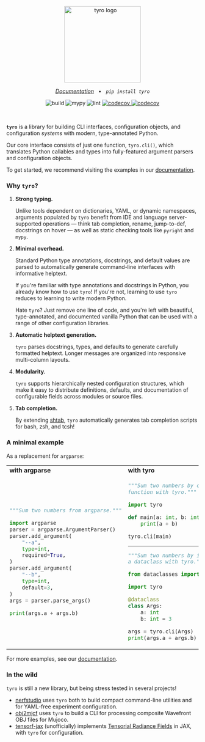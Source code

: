 <p align="center">
    <!-- Note that image URLs should all be absolute; this README will be used for both GitHub and PyPI. -->
    <picture>
        <source media="(prefers-color-scheme: dark)" srcset="https://brentyi.github.io/tyro/_static/logo-dark.svg">
    <img alt="tyro logo" src="https://brentyi.github.io/tyro/_static/logo-light.svg" width="200px">
</picture>


<p align="center">
    <em><a href="https://brentyi.github.io/tyro">Documentation</a></em>
    &nbsp;&nbsp;&bull;&nbsp;&nbsp;
    <em><code>pip install tyro</code></em>
</p>

<p align="center">
    <img alt="build" src="https://github.com/brentyi/tyro/workflows/build/badge.svg" />
    <img alt="mypy" src="https://github.com/brentyi/tyro/workflows/mypy/badge.svg?branch=master" />
    <img alt="lint" src="https://github.com/brentyi/tyro/workflows/lint/badge.svg" />
    <a href="https://codecov.io/gh/brentyi/tyro">
        <img alt="codecov" src="https://codecov.io/gh/brentyi/tyro/branch/master/graph/badge.svg" />
    </a>
    <a href="https://pypi.org/project/tyro/">
        <img alt="codecov" src="https://img.shields.io/pypi/pyversions/tyro" />
    </a>
</p>

<br />

<strong><code>tyro</code></strong> is a library for building CLI interfaces,
configuration objects, and configuration _systems_ with modern, type-annotated
Python.

Our core interface consists of just one function, `tyro.cli()`, which translates
Python callables and types into fully-featured argument parsers and
configuration objects.

To get started, we recommend visiting the examples in our
[documentation](https://brentyi.github.io/tyro).

### Why `tyro`?

1. **Strong typing.**

   Unlike tools dependent on dictionaries, YAML, or dynamic namespaces,
   arguments populated by `tyro` benefit from IDE and language server-supported
   operations — think tab completion, rename, jump-to-def, docstrings on hover —
   as well as static checking tools like `pyright` and `mypy`.

2. **Minimal overhead.**

   Standard Python type annotations, docstrings, and default values are parsed
   to automatically generate command-line interfaces with informative helptext.

   If you're familiar with type annotations and docstrings in Python, you
   already know how to use `tyro`! If you're not, learning to use `tyro` reduces
   to learning to write modern Python.

   Hate `tyro`? Just remove one line of code, and you're left with beautiful,
   type-annotated, and documented vanilla Python that can be used with a range
   of other configuration libraries.

3. **Automatic helptext generation.**

   `tyro` parses docstrings, types, and defaults to generate carefully formatted
   helptext. Longer messages are organized into responsive multi-column layouts.

4. **Modularity.**

   `tyro` supports hierarchically nested configuration structures, which make it
   easy to distribute definitions, defaults, and documentation of configurable
   fields across modules or source files.

5. **Tab completion.**

   By extending [shtab](https://github.com/iterative/shtab), `tyro`
   automatically generates tab completion scripts for bash, zsh, and tcsh!

### A minimal example

As a replacement for `argparse`:

<table align="">
<tr>
    <td><strong>with argparse</strong></td>
    <td><strong>with tyro</strong></td>
</tr>
<tr>
<td>

```python
"""Sum two numbers from argparse."""

import argparse
parser = argparse.ArgumentParser()
parser.add_argument(
    "--a",
    type=int,
    required=True,
)
parser.add_argument(
    "--b",
    type=int,
    default=3,
)
args = parser.parse_args()

print(args.a + args.b)
```

</td>
<td>

```python
"""Sum two numbers by calling a
function with tyro."""

import tyro

def main(a: int, b: int = 3) -> None:
    print(a + b)

tyro.cli(main)
```

---

```python
"""Sum two numbers by instantiating
a dataclass with tyro."""

from dataclasses import dataclass

import tyro

@dataclass
class Args:
    a: int
    b: int = 3

args = tyro.cli(Args)
print(args.a + args.b)
```

</td>
</tr>
</table>

For more examples, see our [documentation](https://brentyi.github.io/tyro).

### In the wild

`tyro` is still a new library, but being stress tested in several projects!

- [nerfstudio](https://github.com/nerfstudio-project/nerfstudio/) uses `tyro`
  both to build compact command-line utilities and for YAML-free experiment
  configuration.
- [obj2mjcf](https://github.com/kevinzakka/obj2mjcf) uses `tyro` to build a CLI
  for processing composite Wavefront OBJ files for Mujoco.
- [tensorf-jax](https://github.com/brentyi/tensorf-jax/) (unofficially)
  implements [Tensorial Radiance Fields](https://apchenstu.github.io/TensoRF/)
  in JAX, with `tyro` for configuration.
